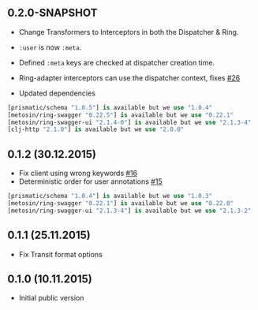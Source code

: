 ## 0.2.0-SNAPSHOT

* Change Transformers to Interceptors in both the Dispatcher & Ring.
* `:user` is now `:meta`.
* Defined `:meta` keys are checked at dispatcher creation time.
* Ring-adapter interceptors can use the dispatcher context, fixes [#26](https://github.com/metosin/kekkonen/issues/26)

* Updated dependencies

```clj
[prismatic/schema "1.0.5"] is available but we use "1.0.4"
[metosin/ring-swagger "0.22.5"] is available but we use "0.22.1"
[metosin/ring-swagger-ui "2.1.4-0"] is available but we use "2.1.3-4"
[clj-http "2.1.0"] is available but we use "2.0.0"
```

## 0.1.2 (30.12.2015)

* Fix client using wrong keywords [#16](https://github.com/metosin/kekkonen/pull/16)
* Deterministic order for user annotations [#15](https://github.com/metosin/kekkonen/pull/15)

```clj
[prismatic/schema "1.0.4"] is available but we use "1.0.3"
[metosin/ring-swagger "0.22.1"] is available but we use "0.22.0"
[metosin/ring-swagger-ui "2.1.3-4"] is available but we use "2.1.3-2"
```

## 0.1.1 (25.11.2015)

- Fix Transit format options

## 0.1.0 (10.11.2015)

- Initial public version
